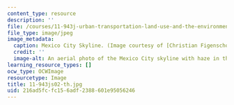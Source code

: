 ```yaml
---
content_type: resource
description: ''
file: /courses/11-943j-urban-transportation-land-use-and-the-environment-spring-2002/216ad5fcfc156adf2388601e95056246_11-943js02-th.jpg
file_type: image/jpeg
image_metadata:
  caption: Mexico City Skyline. (Image courtesy of [Christian Figenschou](http://www.figen.com/).)
  credit: ''
  image-alt: An aerial photo of the Mexico City skyline with haze in the distance.
learning_resource_types: []
ocw_type: OCWImage
resourcetype: Image
title: 11-943js02-th.jpg
uid: 216ad5fc-fc15-6adf-2388-601e95056246
---
```

